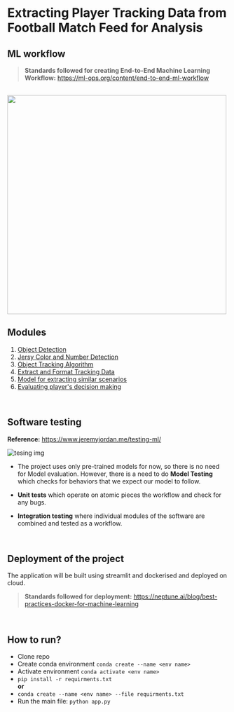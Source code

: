 # Extracting Player Tracking Data from Football Match Feed for Analysis
## ML workflow
> **Standards followed for creating End-to-End Machine Learning Workflow:** https://ml-ops.org/content/end-to-end-ml-workflow
<br>
<img src="https://user-images.githubusercontent.com/68152189/158459465-595fabd0-9139-4eaa-b0e6-05b81fe45463.png" width=500/>
<br>

## Modules
1. <a href="">Object Detection </a>
2. <a href="">Jersy Color and Number Detection </a>
3. <a href="src/track.py">Object Tracking Algorithm </a>
4. <a href="src/extractData.py">Extract and Format Tracking Data </a>
5. <a href="">Model for extracting similar scenarios </a>
6. <a href="">Evaluating player's decision making </a>

<br>

## Software testing
**Reference:** https://www.jeremyjordan.me/testing-ml/

![tesing img](https://www.jeremyjordan.me/content/images/size/w1000/2020/08/Group-5-1.jpg)


* The project uses only pre-trained models for now, so there is no need for Model evaluation. However, there is a need to do **Model Testing** which checks for behaviors that we expect our model to follow.
  
* **Unit tests** which operate on atomic pieces the workflow and check for any bugs.
  
* **Integration testing** where individual modules of the software are combined and tested as a workflow. 

<br>

## Deployment of the project
The application will be built using streamlit and dockerised and deployed on cloud. 
> **Standards followed for deployment:** https://neptune.ai/blog/best-practices-docker-for-machine-learning

<br>

## How to run?
* Clone repo
* Create conda environment  ```conda create --name <env name>```
* Activate environment ```conda activate <env name>```
* ```pip install -r requirments.txt``` <br> **or** <br>
*  ```conda create --name <env name> --file requirments.txt``` <br>
* Run the main file: ```python app.py```

